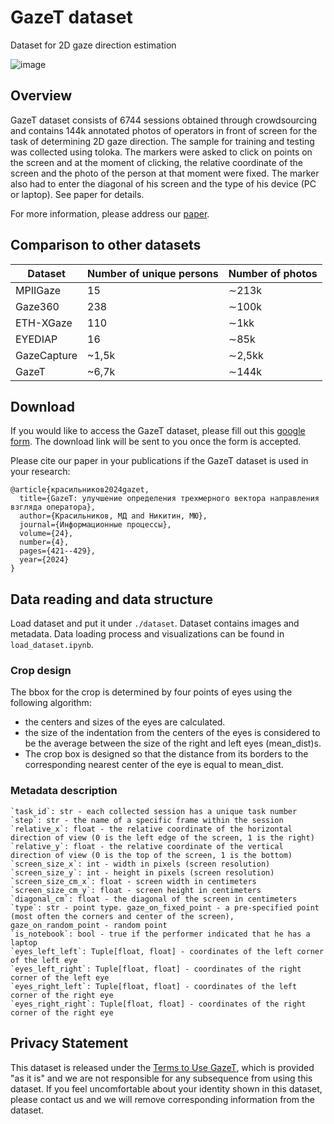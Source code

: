 # GazeT dataset
Dataset for 2D gaze direction estimation

![image](https://github.com/user-attachments/assets/b48bb6aa-bc8e-4ec4-8a90-5cfb24cde36e)

## Overview
GazeT dataset consists of 6744 sessions obtained through crowdsourcing and contains 144k annotated photos of operators in front of screen for the task of determining 2D gaze direction. The sample for training and testing was collected using toloka. The markers were asked to click on points on the screen and at the moment of clicking, the relative coordinate of the screen and the photo of the person at that moment were fixed. The marker also had to enter the diagonal of his screen and the type of his device (PC or laptop). See paper for details.

For more information, please address our [paper](http://www.jip.ru/2024/421-429-2024.pdf).

## Comparison to other datasets

| Dataset | Number of unique persons | Number of photos |
| ------ | ----------- | ---- |
| MPIIGaze | 15 | ∼213k |
| Gaze360 | 238 | ∼100k | 
| ETH-XGaze | 110 | ∼1kk |
| EYEDIAP | 16 | ∼85k |
| GazeCapture | ~1,5k | ∼2,5kk |
| GazeT | ~6,7k | ∼144k |

## Download
If you would like to access the GazeT dataset, please fill out this [google form](https://docs.google.com/forms/d/e/1FAIpQLSciF9ur9a6BZbK7l66msrRwXeKFsaW2kki9HBj2sk0JTm7Mtw/viewform?usp=sf_link). The download link will be sent to you once the form is accepted.

Please cite our paper in your publications if the GazeT dataset is used in your research:
```
@article{красильников2024gazet,
  title={GazeT: улучшение определения трехмерного вектора направления взгляда оператора},
  author={Красильников, МД and Никитин, МЮ},
  journal={Информационные процессы},
  volume={24},
  number={4},
  pages={421--429},
  year={2024}
}
```

## Data reading and data structure
Load dataset and put it under `./dataset`. Dataset contains images and metadata. Data loading process and visualizations can be found in `load_dataset.ipynb`.

### Crop design
The bbox for the crop is determined by four points of eyes using the following algorithm:
- the centers and sizes of the eyes are calculated.
- the size of the indentation from the centers of the eyes is considered to be the average between the size of the right and left eyes (mean_dist)s.
- The crop box is designed so that the distance from its borders to the corresponding nearest center of the eye is equal to mean_dist.

### Metadata description

```
`task_id`: str - each collected session has a unique task number
`step`: str - the name of a specific frame within the session
`relative_x`: float - the relative coordinate of the horizontal direction of view (0 is the left edge of the screen, 1 is the right)
`relative_y`: float - the relative coordinate of the vertical direction of view (0 is the top of the screen, 1 is the bottom)
`screen_size_x`: int - width in pixels (screen resolution)
`screen_size_y`: int - height in pixels (screen resolution)
`screen_size_cm_x`: float - screen width in centimeters
`screen_size_cm_y`: float - screen height in centimeters
`diagonal_cm`: float - the diagonal of the screen in centimeters
`type`: str - point type. gaze_on_fixed_point - a pre-specified point (most often the corners and center of the screen), gaze_on_random_point - random point
`is_notebook`: bool - true if the performer indicated that he has a laptop
`eyes_left_left`: Tuple[float, float] - coordinates of the left corner of the left eye
`eyes_left_right`: Tuple[float, float] - coordinates of the right corner of the left eye
`eyes_right_left`: Tuple[float, float] - coordinates of the left corner of the right eye
`eyes_right_right`: Tuple[float, float] - coordinates of the right corner of the right eye
```

## Privacy Statement

This dataset is released under the [Terms to Use GazeT](https://docs.google.com/forms/d/e/1FAIpQLSciF9ur9a6BZbK7l66msrRwXeKFsaW2kki9HBj2sk0JTm7Mtw/viewform?usp=sf_link), which is provided "as it is" and we are not responsible for any subsequence from using this dataset. If you feel uncomfortable about your identity shown in this dataset, please contact us and we will remove corresponding information from the dataset.

